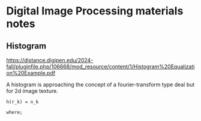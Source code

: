 # Digital Image Processing materials notes

## Histogram

https://distance.digipen.edu/2024-fall/pluginfile.php/106668/mod_resource/content/1/Histogram%20Equalization%20Example.pdf

A histogram is approaching the concept of a fourier-transform type deal but for 2d image texture. 

```
h(r_k) = n_k 

where;
```